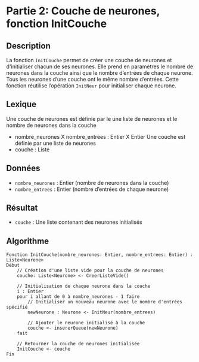 # Partie 2: Couche de neurones, fonction InitCouche


## Description
La fonction `InitCouche` permet de créer une couche de neurones et d'initialiser chacun de ses neurones. Elle prend en paramètres le nombre de neurones dans la couche ainsi que le nombre d’entrées de chaque neurone. Tous les neurones d’une couche ont le même nombre d’entrées. Cette fonction réutilise l’opération `InitNeur` pour initialiser chaque neurone.

## Lexique
Une couche de neurones est définie par le une liste de neurones et le nombre de neurones dans la couche
- nombre_neurones X nombre_entrees : Entier X Entier
Une couche est définie par une liste de neurones
- couche : Liste<Neurone>

## Données
- `nombre_neurones` : Entier (nombre de neurones dans la couche)
- `nombre_entrees` : Entier (nombre d’entrées de chaque neurone)

## Résultat
- `couche` : Une liste contenant des neurones initialisés

## Algorithme
```
Fonction InitCouche(nombre_neurones: Entier, nombre_entrees: Entier) : Liste<Neurone>
Début
    // Création d'une liste vide pour la couche de neurones
    couche: Liste<Neurone> <- CreerListeVide()
    
    // Initialisation de chaque neurone dans la couche
    i : Entier
    pour i allant de 0 à nombre_neurones - 1 faire
        // Initialiser un nouveau neurone avec le nombre d'entrées spécifié
        newNeurone : Neurone <- InitNeur(nombre_entrees)
        
        // Ajouter le neurone initialisé à la couche
        couche <- insererQueue(newNeurone)
    fait
    
    // Retourner la couche de neurones initialisée
    InitCouche <- couche
Fin
```